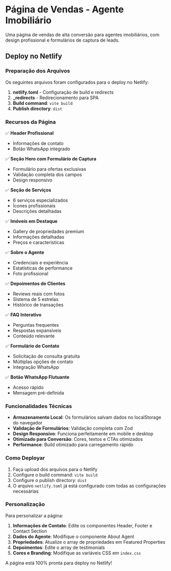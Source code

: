 # Página de Vendas - Agente Imobiliário

Uma página de vendas de alta conversão para agentes imobiliários, com design profissional e formulários de captura de leads.

## Deploy no Netlify

### Preparação dos Arquivos
Os seguintes arquivos foram configurados para o deploy no Netlify:

1. **netlify.toml** - Configuração de build e redirects
2. **_redirects** - Redirecionamento para SPA
3. **Build command**: `vite build`
4. **Publish directory**: `dist`

### Recursos da Página

✅ **Header Profissional**
- Informações de contato
- Botão WhatsApp integrado

✅ **Seção Hero com Formulário de Captura**
- Formulário para ofertas exclusivas
- Validação completa dos campos
- Design responsivo

✅ **Seção de Serviços**
- 6 serviços especializados
- Ícones profissionais
- Descrições detalhadas

✅ **Imóveis em Destaque**
- Gallery de propriedades premium
- Informações detalhadas
- Preços e características

✅ **Sobre o Agente**
- Credenciais e experiência
- Estatísticas de performance
- Foto profissional

✅ **Depoimentos de Clientes**
- Reviews reais com fotos
- Sistema de 5 estrelas
- Histórico de transações

✅ **FAQ Interativo**
- Perguntas frequentes
- Respostas expansíveis
- Conteúdo relevante

✅ **Formulário de Contato**
- Solicitação de consulta gratuita
- Múltiplas opções de contato
- Integração WhatsApp

✅ **Botão WhatsApp Flutuante**
- Acesso rápido
- Mensagem pré-definida

### Funcionalidades Técnicas

- **Armazenamento Local**: Os formulários salvam dados no localStorage do navegador
- **Validação de Formulários**: Validação completa com Zod
- **Design Responsivo**: Funciona perfeitamente em mobile e desktop
- **Otimizado para Conversão**: Cores, textos e CTAs otimizados
- **Performance**: Build otimizado para carregamento rápido

### Como Deployar

1. Faça upload dos arquivos para o Netlify
2. Configure o build command: `vite build`
3. Configure o publish directory: `dist`
4. O arquivo `netlify.toml` já está configurado com todas as configurações necessárias

### Personalização

Para personalizar a página:

1. **Informações de Contato**: Edite os componentes Header, Footer e Contact Section
2. **Dados do Agente**: Modifique o componente About Agent
3. **Propriedades**: Atualize o array de propriedades em Featured Properties
4. **Depoimentos**: Edite o array de testimonials
5. **Cores e Branding**: Modifique as variáveis CSS em `index.css`

A página está 100% pronta para deploy no Netlify!